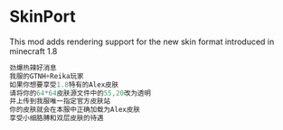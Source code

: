 # SkinPort
This mod adds rendering support for the new skin format introduced in minecraft 1.8


```c
劲爆热辣好消息
我服的GTNH+Reika玩家
如果你想要享受1.8特有的Alex皮肤
请将你的64*64皮肤源文件中的55,20改为透明
并上传到我服唯一指定官方皮肤站
你的皮肤就会在本服中正确加载为Alex皮肤
享受小细胳膊和双层皮肤的待遇
```
